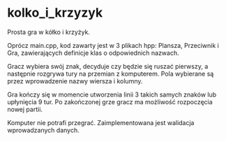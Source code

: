 # kolko_i_krzyzyk
 Prosta gra w kółko i krzyżyk.
 
 Oprócz main.cpp, kod zawarty jest w 3 plikach hpp: Plansza, Przeciwnik i Gra, zawierających definicje klas o odpowiednich nazwach.
 
 Gracz wybiera swój znak, decyduje czy będzie się ruszać pierwszy, a następnie rozgrywa tury na przemian z komputerem. Pola wybierane są przez wprowadzenie nazwy wiersza i kolumny.
 
 Gra kończy się w momencie utworzenia linii 3 takich samych znaków lub upłynięcia 9 tur. Po zakończonej grze gracz ma możliwość rozpoczęcia nowej partii.
 
 Komputer nie potrafi przegrać. Zaimplementowana jest walidacja wprowadzanych danych.
